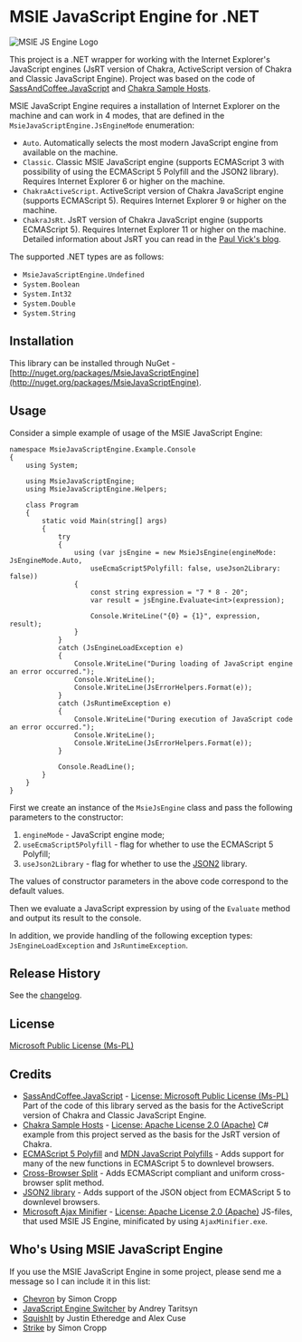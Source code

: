 MSIE JavaScript Engine for .NET
===============================

![MSIE JS Engine Logo](http://i.imgur.com/T3K5q.png)

This project is a .NET wrapper for working with the Internet Explorer's JavaScript engines (JsRT version of Chakra, ActiveScript version of Chakra and Classic JavaScript Engine). 
Project was based on the code of [SassAndCoffee.JavaScript](http://github.com/paulcbetts/SassAndCoffee) and [Chakra Sample Hosts](http://github.com/panopticoncentral/chakra-host).

MSIE JavaScript Engine requires a installation of Internet Explorer on the machine and can work in 4 modes, that are defined in the `MsieJavaScriptEngine.JsEngineMode` enumeration:

 * `Auto`. Automatically selects the most modern JavaScript engine from available on the machine.
 * `Classic`. Classic MSIE JavaScript engine (supports ECMAScript 3 with possibility of using the ECMAScript 5 Polyfill and the JSON2 library). Requires Internet Explorer 6 or higher on the machine.
 * `ChakraActiveScript`. ActiveScript version of Chakra JavaScript engine (supports ECMAScript 5). Requires Internet Explorer 9 or higher on the machine.
 * `ChakraJsRt`. JsRT version of Chakra JavaScript engine (supports ECMAScript 5). Requires Internet Explorer 11 or higher on the machine. Detailed information about JsRT you can read in the [Paul Vick's blog](http://www.panopticoncentral.net/category/javascript/).

The supported .NET types are as follows:

 * `MsieJavaScriptEngine.Undefined`
 * `System.Boolean`
 * `System.Int32`
 * `System.Double`
 * `System.String`

## Installation
This library can be installed through NuGet - [http://nuget.org/packages/MsieJavaScriptEngine](http://nuget.org/packages/MsieJavaScriptEngine).

## Usage
Consider a simple example of usage of the MSIE JavaScript Engine:

	namespace MsieJavaScriptEngine.Example.Console
	{
		using System;

		using MsieJavaScriptEngine;
		using MsieJavaScriptEngine.Helpers;

		class Program
		{
			static void Main(string[] args)
			{
				try
				{
					using (var jsEngine = new MsieJsEngine(engineMode: JsEngineMode.Auto, 
						useEcmaScript5Polyfill: false, useJson2Library: false))
					{
						const string expression = "7 * 8 - 20";
						var result = jsEngine.Evaluate<int>(expression);

						Console.WriteLine("{0} = {1}", expression, result);
					}
				}
				catch (JsEngineLoadException e)
				{
					Console.WriteLine("During loading of JavaScript engine an error occurred.");
					Console.WriteLine();
					Console.WriteLine(JsErrorHelpers.Format(e));
				}
				catch (JsRuntimeException e)
				{
					Console.WriteLine("During execution of JavaScript code an error occurred.");
					Console.WriteLine();
					Console.WriteLine(JsErrorHelpers.Format(e));
				}

				Console.ReadLine();
			}
		}
	}

First we create an instance of the `MsieJsEngine` class and pass the following parameters to the constructor:

 1. `engineMode` - JavaScript engine mode;
 2. `useEcmaScript5Polyfill` - flag for whether to use the ECMAScript 5 Polyfill;
 3. `useJson2Library` - flag for whether to use the [JSON2](http://github.com/douglascrockford/JSON-js) library.

The values of constructor parameters in the above code correspond to the default values.

Then we evaluate a JavaScript expression by using of the `Evaluate` method and output its result to the console.

In addition, we provide handling of the following exception types: `JsEngineLoadException` and `JsRuntimeException`.

## Release History
See the [changelog](CHANGELOG.md).

## License
[Microsoft Public License (Ms-PL)](http://github.com/Taritsyn/MsieJavaScriptEngine/blob/master/LICENSE.md)

## Credits
 * [SassAndCoffee.JavaScript](http://github.com/xpaulbettsx/SassAndCoffee) - [License: Microsoft Public License (Ms-PL)](http://github.com/paulcbetts/SassAndCoffee/blob/master/COPYING) Part of the code of this library served as the basis for the ActiveScript version of Chakra and Classic JavaScript Engine.
 * [Chakra Sample Hosts](http://github.com/panopticoncentral/chakra-host) - [License: Apache License 2.0 (Apache)](http://github.com/panopticoncentral/chakra-host/blob/master/LICENSE) C# example from this project served as the basis for the JsRT version of Chakra.
 * [ECMAScript 5 Polyfill](http://nuget.org/packages/ES5) and [MDN JavaScript Polyfills](http://developer.mozilla.org/en-US/docs/Web/JavaScript/Reference) - Adds support for many of the new functions in ECMAScript 5 to downlevel browsers.
 * [Cross-Browser Split](http://blog.stevenlevithan.com/archives/cross-browser-split) - Adds ECMAScript compliant and uniform cross-browser split method.
 * [JSON2 library](http://github.com/douglascrockford/JSON-js) - Adds support of the JSON object from ECMAScript 5 to downlevel browsers.
 * [Microsoft Ajax Minifier](http://ajaxmin.codeplex.com/) - [License: Apache License 2.0 (Apache)](http://ajaxmin.codeplex.com/license) JS-files, that used MSIE JS Engine, minificated by using `AjaxMinifier.exe`.

## Who's Using MSIE JavaScript Engine
If you use the MSIE JavaScript Engine in some project, please send me a message so I can include it in this list:

 * [Chevron](http://github.com/SimonCropp/Chevron) by Simon Cropp
 * [JavaScript Engine Switcher](http://github.com/Taritsyn/JavaScriptEngineSwitcher) by Andrey Taritsyn
 * [SquishIt](http://github.com/jetheredge/SquishIt) by Justin Etheredge and Alex Cuse
 * [Strike](http://github.com/SimonCropp/Strike) by Simon Cropp
